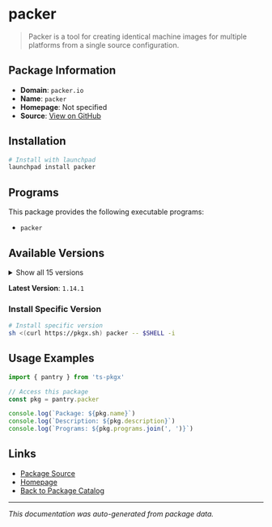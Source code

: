 # packer

> Packer is a tool for creating identical machine images for multiple platforms from a single source configuration.

## Package Information

- **Domain**: `packer.io`
- **Name**: `packer`
- **Homepage**: Not specified
- **Source**: [View on GitHub](https://github.com/pkgxdev/pantry/tree/main/projects/packer.io/package.yml)

## Installation

```bash
# Install with launchpad
launchpad install packer
```

## Programs

This package provides the following executable programs:

- `packer`

## Available Versions

<details>
<summary>Show all 15 versions</summary>

- `1.14.1`, `1.14.0`, `1.13.1`, `1.13.0`, `1.12.0`
- `1.11.2`, `1.11.1`, `1.11.0`, `1.10.3`, `1.10.2`
- `1.10.1`, `1.9.5`, `1.9.4`, `1.9.3`, `1.9.2`

</details>

**Latest Version**: `1.14.1`

### Install Specific Version

```bash
# Install specific version
sh <(curl https://pkgx.sh) packer -- $SHELL -i
```

## Usage Examples

```typescript
import { pantry } from 'ts-pkgx'

// Access this package
const pkg = pantry.packer

console.log(`Package: ${pkg.name}`)
console.log(`Description: ${pkg.description}`)
console.log(`Programs: ${pkg.programs.join(', ')}`)
```

## Links

- [Package Source](https://github.com/pkgxdev/pantry/tree/main/projects/packer.io/package.yml)
- [Homepage](#)
- [Back to Package Catalog](../../package-catalog.md)

---

*This documentation was auto-generated from package data.*
